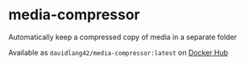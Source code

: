 # media-compressor

Automatically keep a compressed copy of media in a separate folder

Available as `davidlang42/media-compressor:latest` on [Docker Hub](https://hub.docker.com/r/davidlang42/media-compressor)